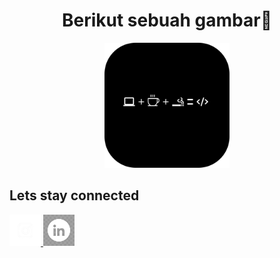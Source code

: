 <div align="center">
  <h1>
  Berikut sebuah gambar🙏
  </h1>
  <img src = "gambar.png" alt="Gambar" height = "200" width = "200"/>
</div>
<div>
  <h2>Lets stay connected</h2>
  <a href="https://instagram.com/bramahimm" target="_blank">
  <img src = "instagramIcon2.jpg" alt="Gambar" height = "50" width = "50"/>
  <img src = "inIcon.jpg" alt="Gambar" height = "50" width = "50"/>
  </a>
</div>
